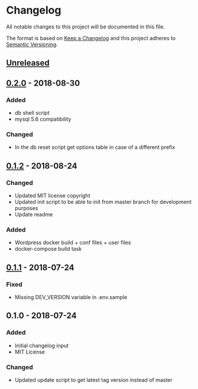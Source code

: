 # Changelog
All notable changes to this project will be documented in this file.

The format is based on [Keep a Changelog](http://keepachangelog.com/en/1.0.0/)
and this project adheres to [Semantic Versioning](http://semver.org/spec/v2.0.0.html).

## [Unreleased]

## [0.2.0] - 2018-08-30
### Added
- db shell script
- mysql 5.6 compatibility

### Changed
- In the db reset script get options table in case of a different prefix

## [0.1.2] - 2018-08-24
### Changed
- Updated MIT license copyright
- Updated init script to be able to init from master branch for development purposes
- Update readme

### Added
- Wordpress docker build + conf files + user files
- docker-compose build task

## [0.1.1] - 2018-07-24
### Fixed
- Missing DEV_VERSION variable in .env.sample

## 0.1.0 - 2018-07-24
### Added
- Initial changelog input
- MIT License
### Changed
- Updated update script to get latest tag version instead of master


[Unreleased]: https://github.com//brandography/wp-dev/compare/0.2.0...HEAD
[0.2.0]: https://github.com//brandography/wp-dev/compare/0.1.2...0.2.0
[0.1.2]: https://github.com//brandography/wp-dev/compare/0.1.1...0.1.2
[0.1.1]: https://github.com//brandography/wp-dev/compare/0.1.0...0.1.1
